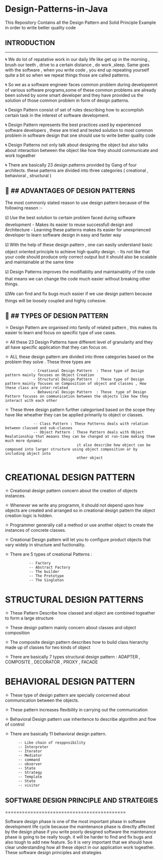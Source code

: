# Design-Patterns-in-Java

This Repository Contains all the Design Pattern and Solid Principle Example in order to write better quality code


## INTRODUCTION
---------------

🌀 We do lot of repatative work in our daily life like get up in the morning , brush our teeth , drive to a certain distance , do work ,sleep.
Same goes with the software , when you write code , you end up repeating yourself quite a bit so when we repeat things those are called patterns.

🌀 So we as a software engineer faces common problem during developemnt of various software programs,some of these common problems are already been solved 
by some smart developer and they have provided us the solution of those common problem in form of design patterns.

🌀 Design Pattern consist of set of rules describing how to accomplish certain task in the interest of software development.

🌀 Design Pattern represents the best practices used by experienced software developers , these are tried and tested solution to most common problem in software design 
that one should use to write better quality code

🌀 Design Patterns not only talk about designing the object but also talks about interaction between the object like how they should communicate and work togeather

🌀 There are basically 23 design patterns provided by Gang of four architects. these patterns are divided into three categories ( creational , behavioral , structural )

🔼 ## ADVANTAGES OF DESIGN PATTERNS 
-----------------------------------

The most commonly stated reason to use design pattern because of the following reason :- 

☑️ Use the best solution to certain problem faced during software development 
             - Makes its easier to reuse successfull design and Architecture 
             - Learning these patterns makes its easier for unexprienced developer to learn software design in easy and faster way

☑️ With the help of these design pattern , one can easily understand basic object oriented principle to achieve high quality design.
                - Its not like that your code should produce only correct output but it should also be scalable and maintainable at the same time
                
☑️ Design Patterns improves the modifiablity and maintainablity of the code that means we can change the code much easier without breaking other things.

☑️We can find and fix bugs much easier if we use design pattern because things will be loosely coupled and highly cohesive.



🔼 ## TYPES OF DESIGN PATTERN 
------------------------------

⚛️ Design Pattern are organised into family of related pattern , this makes its easier to learn and focus on specific type of use cases. 
 
⚛️ All these 23 Design Patterns have different level of granularity and they all have specific application that they can focus on.

⚛️ ALL these design pattern are divided into three categories based on the problem they solve . These three types are
                 
                 - Creational Design Pattern  : These type of Design pattern mainly focuses on Object Creation 
                 - Structural Design Pattern  : These type of Design pattern mainly focuses on Composition of object and classes , How these class are inter-related  
                 - Behavoiral Design Pattern  : These  type of Design Pattern focuses on communication between the objects like how they interact with each other
                 
⚛️ These three design pattern further categorised based on the scope they have like wheather they can be applied primarily to object or classes.

                 -- Class Pattern : These Patterns deals with relation between classed and sub-classes  
                 -- Object Pattern : These Pattern deals with Object Realationship that meaans they can be changed at run-time making them much more dynamic
                                     it also describe how object can be composed into larger structure using object composition or by including object into 
                                     other object 
                                     
                                     
CREATIONAL DESIGN PATTERN 
=========================


⚛️ Creational design pattern concern about the creation of objects instances.

⚛️ Whenever we write any programm, it should not depend upon how objects are created and arranged so in creational design pattern the object creation logic is hidden.

⚛️ Programmer generally call a method or use another object to create the instances of concrete classes.

⚛️ Creational Design pattern will let you to configure product objects that vary widely in structure and fuctionality.

⚛️ There are 5 types of creational Patterns : 
               
               -- Factory 
               -- Abstract Factory 
               -- The builder
               -- The Prototype 
               -- The Singleton 
 
 
 STRUCTURAL DESIGN PATTERNS 
 ==========================
 
⚛️ These Pattern Describe how classed and object are combined togeather to form a large structure 
 
⚛️ These design pattern mainly concern about classes and object composition 

⚛️ The composite design pattern describes how to build class hierarchy made up of classes for two kinds of object 

⚛️ There are basically 7 types structural design pattern : ADAPTER , COMPOSITE , DECORATOR , PROXY , FACADE 
 
 
BEHAVIORAL DESIGN PATTERN
=========================


⚛️ These type of design pattern are specially concerned about communication between the objects.

⚛️ These pattern increases flexibility in carrying out the communication 

⚛️ Behavioral Design pattern use inheritence to describe algorithm and flow of control 

⚛️ There are basically 11 behavioral design pattern.

          -- Like chain of resppnsibility 
          -- Interpreter 
          -- Iterator 
          -- Mediator
          -- command
          -- observer
          -- State 
          -- Strategy 
          -- Template 
          -- State 
          -- visitor 
          
 ## SOFTWARE DESIGN PRINCIPLE AND STRATEGIES 
 ===========================================
 
 Software design phase is one of the most important phase in software development life cycle because the maintenance phase is directly affected by the design phase 
 if you write poorly designed software the maintenance phase is going to be really tough. it will be harder to find and fix bugs and also tough to add new feature.
 So it is very important that we should have clear understanding  how all these object in our application work togeather. 
 These software design principles and strategies 
 
 
 
          



                 


                  

